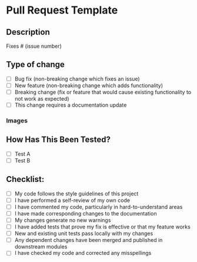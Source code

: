 # Pull Request Template

## Description

<!--
Please include a summary of the change and which issue is fixed. Please also include relevant motivation and context. List any dependencies that are required for this change.
-->

<!--Make sure to attach the issue number.-->

Fixes # (issue number)

## Type of change

<!--
Please delete options that are not relevant.
-->

- [ ] Bug fix (non-breaking change which fixes an issue)
- [ ] New feature (non-breaking change which adds functionality)
- [ ] Breaking change (fix or feature that would cause existing functionality to not work as expected)
- [ ] This change requires a documentation update

### Images

<!--
Images to show to preview of the change, how it looks and effects the code.
-->

## How Has This Been Tested?

<!--
Please describe the tests that you ran to verify your changes. Provide instructions so we can reproduce. Please also list any relevant details for your test configuration.
-->

- [ ] Test A
- [ ] Test B

## Checklist:

- [ ] My code follows the style guidelines of this project
- [ ] I have performed a self-review of my own code
- [ ] I have commented my code, particularly in hard-to-understand areas
- [ ] I have made corresponding changes to the documentation
- [ ] My changes generate no new warnings
- [ ] I have added tests that prove my fix is effective or that my feature works
- [ ] New and existing unit tests pass locally with my changes
- [ ] Any dependent changes have been merged and published in downstream modules
- [ ] I have checked my code and corrected any misspellings

<!--
Also make sure to check all the boxes before creating a PR and confirm that those are indeed true.
To check: [  ] => [x]
-->
